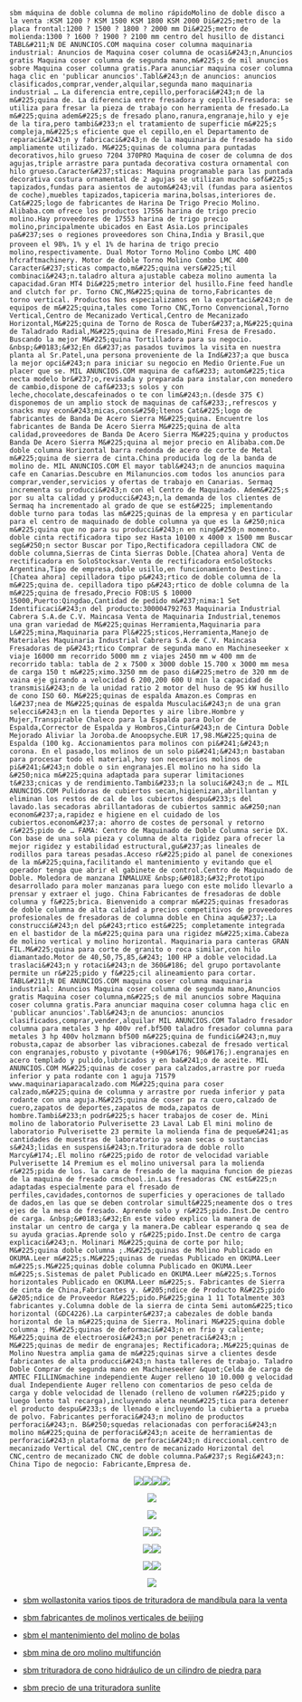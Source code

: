 
```
sbm máquina de doble columna de molino rápidoMolino de doble disco a la venta :KSM 1200 ? KSM 1500 KSM 1800 KSM 2000 Di&#225;metro de la placa frontal:1200 ? 1500 ? 1800 ? 2000 mm Di&#225;metro de molienda:1300 ? 1600 ? 1900 ? 2100 mm centro del husillo de distanci TABL&#211;N DE ANUNCIOS.COM maquina coser columna maquinaria industrial: Anuncios de Maquina coser columna de ocasi&#243;n,Anuncios gratis Maquina coser columna de segunda mano,m&#225;s de mil anuncios sobre Maquina coser columna gratis.Para anunciar maquina coser columna haga clic en 'publicar anuncios'.Tabl&#243;n de anuncios: anuncios clasificados,comprar,vender,alquilar,segunda mano maquinaria industrial … La diferencia entre,cepillo,perforaci&#243;n de la m&#225;quina de. La diferencia entre fresadora y cepillo.Fresadora: se utiliza para fresar la pieza de trabajo con herramienta de fresado.La m&#225;quina adem&#225;s de fresado plano,ranura,engranaje,hilo y eje de la tira,pero tambi&#233;n el tratamiento de superficie m&#225;s compleja,m&#225;s eficiente que el cepillo,en el Departamento de reparaci&#243;n y fabricaci&#243;n de la maquinaria de fresado ha sido ampliamente utilizado. M&#225;quinas de columna para puntadas decorativos,hilo grueso 7204 370PRO Maquina de coser de columna de dos agujas,triple arrastre para puntada decorativa costura ornamental con hilo grueso.Caracter&#237;sticas: Maquina programable para las puntada decorativa costura ornamental de 2 agujas se utilizan mucho sof&#225;s tapizados,fundas para asientos de autom&#243;vil (fundas para asientos de coche),muebles tapizados,tapiceria marina,bolsas,interiores de. Cat&#225;logo de fabricantes de Harina De Trigo Precio Molino. Alibaba.com ofrece los productos 17556 harina de trigo precio molino.Hay proveedores de 17553 harina de trigo precio molino,principalmente ubicados en East Asia.Los principales pa&#237;ses o regiones proveedores son China,India y Brasil,que proveen el 98%，1% y el 1% de harina de trigo precio molino,respectivamente. Dual Motor Torno Molino Combo LMC 400 hfcraftmachinery. Motor de doble Torno Molino Combo LMC 400 Caracter&#237;sticas compacto,m&#225;quina vers&#225;til combinaci&#243;n.taladro altura ajustable cabeza molino aumenta la capacidad.Gran MT4 Di&#225;metro interior del husillo.Fine feed handle and clutch for pr. Torno CNC,M&#225;quina de torno,Fabricantes de torno vertical. Productos Nos especializamos en la exportaci&#243;n de equipos de m&#225;quina,tales como Torno CNC,Torno Convencional,Torno Vertical,Centro de Mecanizado Vertical,Centro de Mecanizado Horizontal,M&#225;quina de Torno de Rosca de Tuber&#237;a,M&#225;quina de Taladrado Radial,M&#225;quina de Fresado,Mini Fresa de Fresado. Buscando la mejor M&#225;quina Tortilladora para su negocio. &nbsp;&#0183;&#32;En d&#237;as pasados tuvimos la visita en nuestra planta al Sr.Patel,una persona proveniente de la Ind&#237;a que busca la mejor opci&#243;n para iniciar su negocio en Medio Oriente.Fue un placer que se. MIL ANUNCIOS.COM maquina de caf&#233; autom&#225;tica necta modelo br&#237;o,revisada y preparada para instalar,con monedero de cambio,dispone de caf&#233;s solos y con leche,chocolate,descafeinados o te con lim&#243;n.(desde 375 €) disponemos de un amplio stock de maquinas de caf&#233;,refrescos y snacks muy econ&#243;micas,cons&#250;ltenos Cat&#225;logo de fabricantes de Banda De Acero Sierra M&#225;quina. Encuentre los fabricantes de Banda De Acero Sierra M&#225;quina de alta calidad,proveedores de Banda De Acero Sierra M&#225;quina y productos Banda De Acero Sierra M&#225;quina al mejor precio en Alibaba.com.De doble columna Horizontal barra redonda de acero de corte de Metal m&#225;quina de sierra de cinta.China producida log de la banda de molino de. MIL ANUNCIOS.COM El mayor tabl&#243;n de anuncios maquina cafe en Canarias.Descubre en Milanuncios.com todos los anuncios para comprar,vender,servicios y ofertas de trabajo en Canarias. Sermaq incrementa su producci&#243;n con el Centro de Maquinado. Adem&#225;s por su alta calidad y producci&#243;n,la demanda de los clientes de Sermaq ha incrementado al grado de que se est&#225; implementando doble turno para todas las m&#225;quinas de la empresa y en particular para el centro de maquinado de doble columna ya que es la &#250;nica m&#225;quina que no para su producci&#243;n en ning&#250;n momento. doble cinta rectificadora tipo sez Hasta 10100 x 4000 x 1500 mm Buscar seg&#250;n sector Buscar por Tipo,Rectificadora cepilladora CNC de doble columna,Sierras de Cinta Sierras Doble.[Chatea ahora] Venta de rectificadora en SoloStocksar.Venta de rectificadora enSoloStocks Argentina,Tipo de empresa,doble usillo,en funcionamiento Destino:.[Chatea ahora] cepilladora tipo p&#243;rtico de doble columna de la m&#225;quina de. cepilladora tipo p&#243;rtico de doble columna de la m&#225;quina de fresado,Precio FOB:US $ 10000 15000,Puerto:Qingdao,Cantidad de pedido m&#237;nima:1 Set Identificaci&#243;n del producto:300004792763 Maquinaria Industrial Cabrera S.A.de C.V. Maincasa Venta de Maquinaria Industrial,tenemos una gran variedad de M&#225;quinas Herramienta,Maquinaria para L&#225;mina,Maquinaria para Pl&#225;sticos,Herramienta,Manejo de Materiales Maquinaria Industrial Cabrera S.A.de C.V. Maincasa Fresadoras de p&#243;rtico Comprar de segunda mano en Machineseeker x viaje 16000 mm recorrido 5000 mm z viajes 2450 mm w 400 mm de recorrido tabla: tabla de 2 x 7500 x 3000 doble 15.700 x 3000 mm mesa de carga 150 t m&#225;ximo.3250 mm de paso di&#225;metro de 320 mm de vaina eje girando a velocidad 6 200,200 600 U min la capacidad de transmisi&#243;n de la unidad ratio 2 motor del huso de 95 kW husillo de cono ISO 60. M&#225;quinas de espalda Amazon.es Compras en l&#237;nea de M&#225;quinas de espalda Musculaci&#243;n de una gran selecci&#243;n en la tienda Deportes y aire libre.Hombre y Mujer,Transpirable Chaleco para la Espalda para Dolor de Espalda,Corrector de Espalda y Hombros,Cintur&#243;n de Cintura Doble Mejorado Aliviar la Joroba.de Anoopsyche.EUR 17,98.M&#225;quina de Espalda (100 kg. Accionamientos para molinos con pi&#241;&#243;n corona. En el pasado,los molinos de un solo pi&#241;&#243;n bastaban para procesar todo el material,hoy son necesarios molinos de pi&#241;&#243;n doble o sin engranajes.El molino no ha sido la &#250;nica m&#225;quina adaptada para superar limitaciones t&#233;cnicas y de rendimiento.Tambi&#233;n la soluci&#243;n de … MIL ANUNCIOS.COM Pulidoras de cubiertos secan,higienizan,abrillantan y eliminan los restos de cal de los cubiertos despu&#233;s del lavado.las secadoras abrillantadoras de cubiertos sammic a&#250;nan econom&#237;a,rapidez e higiene en el cuidado de los cubiertos.econom&#237;a: ahorro de costes de personal y retorno r&#225;pido de … FAMA: Centro de Maquinado de Doble Columna serie DX. Con base de una sola pieza y columna de alta rigidez para ofrecer la mejor rigidez y estabilidad estructural,gu&#237;as lineales de rodillos para tareas pesadas.Acceso r&#225;pido al panel de conexiones de la m&#225;quina,facilitando el mantenimiento y evitando que el operador tenga que abrir el gabinete de control.Centro de Maquinado de Doble. Moledora de manzana INMALUXE &nbsp;&#0183;&#32;Prototipo desarrollado para moler manzanas para luego con este molido llevarlo a prensar y extraer el jugo. China Fabricantes de fresadoras de doble columna y f&#225;brica. Bienvenido a comprar m&#225;quinas fresadoras de doble columna de alta calidad a precios competitivos de proveedores profesionales de fresadoras de columna doble en China aqu&#237;.La construcci&#243;n del p&#243;rtico est&#225; completamente integrada en el bastidor de la m&#225;quina para una rigidez m&#225;xima.Cabeza de molino vertical y molino horizontal. Maquinaria para canteras GRAN FIL.M&#225;quina para corte de granito o roca similar,con hilo diamantado.Motor de 40,50,75,85,&#243; 100 HP a doble velocidad.La traslaci&#243;n y rotaci&#243;n de 360&#186; del grupo portavolante permite un r&#225;pido y f&#225;cil alineamiento para cortar. TABL&#211;N DE ANUNCIOS.COM maquina coser columna maquinaria industrial: Anuncios Maquina coser columna de segunda mano,Anuncios gratis Maquina coser columna,m&#225;s de mil anuncios sobre Maquina coser columna gratis.Para anunciar maquina coser columna haga clic en 'publicar anuncios'.Tabl&#243;n de anuncios: anuncios clasificados,comprar,vender,alquilar MIL ANUNCIOS.COM Taladro fresador columna para metales 3 hp 400v ref.bf500 taladro fresador columna para metales 3 hp 400v holzmann bf500 m&#225;quina de fundici&#243;n,muy robusta,capaz de absorber las vibraciones.cabezal de fresado vertical con engranajes,robusto y pivotante (+90&#176; 90&#176;).engranajes en acero templado y pulido,lubricados y en ba&#241;o de aceite. MIL ANUNCIOS.COM M&#225;quinas de coser para calzados,arrastre por rueda inferior y pata rodante con 1 aguja 71579 www.maquinariaparacalzado.com M&#225;quina para coser calzado,m&#225;quina de columna y arrastre por rueda inferior y pata rodante con una aguja.M&#225;quina de coser pa ra cuero,calzado de cuero,zapatos de deportes,zapatos de moda,zapatos de hombre.Tambi&#233;n podr&#225;s hacer trabajos de coser de. Mini molino de laboratorio Pulverisette 23 Laval Lab El mini molino de laboratorio Pulverisette 23 permite la molienda fina de peque&#241;as cantidades de muestras de laboratorio ya sean secas o sustancias s&#243;lidas en suspensi&#243;n.Trituradora de doble rollo Marcy&#174;.El molino r&#225;pido de rotor de velocidad variable Pulverisette 14 Premium es el molino universal para la molienda r&#225;pida de los. la cara de fresado de la maquina funcion de piezas de la maquina de fresado cmschool.in.Las fresadoras CNC est&#225;n adaptadas especialmente para el fresado de perfiles,cavidades,contornos de superficies y operaciones de tallado de dados,en las que se deben controlar simult&#225;neamente dos o tres ejes de la mesa de fresado. Aprende solo y r&#225;pido.Inst.De centro de carga. &nbsp;&#0183;&#32;En este video explico la manera de instalar un centro de carga y la manera.De cablear esperando q sea de su ayuda gracias.Aprende solo y r&#225;pido.Inst.De centro de carga explicaci&#243;n. Molinari M&#225;quina de corte por hilo; M&#225;quina doble columna ;.M&#225;quinas de Molino Publicado en OKUMA.Leer m&#225;s.M&#225;quinas de ruedas Publicado en OKUMA.Leer m&#225;s.M&#225;quinas doble columna Publicado en OKUMA.Leer m&#225;s.Sistemas de palet Publicado en OKUMA.Leer m&#225;s.Tornos horizontales Publicado en OKUMA.Leer m&#225;s. Fabricantes de Sierra de cinta de China,Fabricantes y. &#205;ndice de Producto R&#225;pido &#205;ndice de Proveedor R&#225;pido.P&#225;gina 1 11 Totalmente 303 fabricantes y.Columna doble de la sierra de cinta Semi autom&#225;tico horizontal (GDC4226).La carpinter&#237;a cabezales de doble banda horizontal de la m&#225;quina de Sierra. Molinari M&#225;quina doble columna ; M&#225;quinas de deformaci&#243;n en frio y caliente; M&#225;quina de electroerosi&#243;n por penetraci&#243;n ; M&#225;quinas de medir de engranajes; Rectificadora;.M&#225;quinas de Molino Nuestra amplia gama de m&#225;quinas sirve a clientes desde fabricantes de alta producci&#243;n hasta talleres de trabajo. Taladro Doble Comprar de segunda mano en Machineseeker &quot;Celda de carga de AMTEC FILLINGmachine independiente Auger relleno 10 10.000 g velocidad dual Independiente Auger relleno con comentarios de peso celda de carga y doble velocidad de llenado (relleno de volumen r&#225;pido y luego lento tal recarga),incluyendo aleta neum&#225;tica para detener el producto despu&#233;s de llenado e incluyendo la cubierta a prueba de polvo. Fabricantes perforaci&#243;n molino de productos perforaci&#243;n. B&#250;squedas relacionadas con perforaci&#243;n molino m&#225;quina de perforaci&#243;n aceite de herramientas de perforaci&#243;n plataforma de perforaci&#243;n direccional.centro de mecanizado Vertical del CNC,centro de mecanizado Horizontal del CNC,centro de mecanizado CNC de doble columna.Pa&#237;s Regi&#243;n: China Tipo de negocio: Fabricante,Empresa de. 
```

<div align="center">

<a href="https://es-mill.shibang-china.com/github&k=sbm+m%C3%A1quina+de+doble+columna+de+molino+r%C3%A1pido"><img src="https://static.shibang-china.com/es/mill/index.jpg"></a><a href="https://es-mill.shibang-china.com/materials.htmlgithub&k=sbm+m%C3%A1quina+de+doble+columna+de+molino+r%C3%A1pido"><img src="https://static.shibang-china.com/es/mill/materials.jpg"></a><a href="https://es-mill.shibang-china.com/about.htmlgithub&k=sbm+m%C3%A1quina+de+doble+columna+de+molino+r%C3%A1pido"><img src="https://static.shibang-china.com/es/mill/about.jpg"></a><a href="https://es-mill.shibang-china.com/contact.htmlgithub&k=sbm+m%C3%A1quina+de+doble+columna+de+molino+r%C3%A1pido"><img src="https://static.shibang-china.com/es/mill/contact.jpg"></a>

<a href="https://es-mill.shibang-china.com/github&k=sbm+m%C3%A1quina+de+doble+columna+de+molino+r%C3%A1pido"><img src="https://static.shibang-china.com/es/mill/banner.jpg"></a>

<a href="https://swt.shibang-china.com/github&k=sbm+m%C3%A1quina+de+doble+columna+de+molino+r%C3%A1pido"><img src="https://static.shibang-china.com/es/mill/chat.jpg"></a>

<a href="https://es-mill.shibang-china.com/products/vertical-roller-mill.htmlgithub&k=sbm+m%C3%A1quina+de+doble+columna+de+molino+r%C3%A1pido"><img src="https://static.shibang-china.com/es/mill/vertical.jpg"></a><a href="https://es-mill.shibang-china.com/products/raymond-mill.htmlgithub&k=sbm+m%C3%A1quina+de+doble+columna+de+molino+r%C3%A1pido"><img src="https://static.shibang-china.com/es/mill/raymond.jpg"></a>

<a href="https://es-mill.shibang-china.com/products/ultrafine-grinding-mill.htmlgithub&k=sbm+m%C3%A1quina+de+doble+columna+de+molino+r%C3%A1pido"><img src="https://static.shibang-china.com/es/mill/ultrafine.jpg"></a><a href="https://es-mill.shibang-china.com/products/trapezium-grinding-mill.htmlgithub&k=sbm+m%C3%A1quina+de+doble+columna+de+molino+r%C3%A1pido"><img src="https://static.shibang-china.com/es/mill/trapezium.jpg"></a>

<a href="https://es-mill.shibang-china.com/products/ball-mill.htmlgithub&k=sbm+m%C3%A1quina+de+doble+columna+de+molino+r%C3%A1pido"><img src="https://static.shibang-china.com/es/mill/ball.jpg"></a><a href="https://es-mill.shibang-china.com/products/hammer-mill.htmlgithub&k=sbm+m%C3%A1quina+de+doble+columna+de+molino+r%C3%A1pido"><img src="https://static.shibang-china.com/es/mill/hammer.jpg"></a>

<a href="https://swt.shibang-china.com/github&k=sbm+m%C3%A1quina+de+doble+columna+de+molino+r%C3%A1pido"><img src="https://static.shibang-china.com/es/mill/case.jpg"></a>

</div>


* [sbm wollastonita varios tipos de trituradora de mandíbula para la venta](sbm%20wollastonita%20varios%20tipos%20de%20trituradora%20de%20mand%C3%ADbula%20para%20la%20venta.md)

* [sbm fabricantes de molinos verticales de beijing](sbm%20fabricantes%20de%20molinos%20verticales%20de%20beijing.md)

* [sbm el mantenimiento del molino de bolas](sbm%20el%20mantenimiento%20del%20molino%20de%20bolas.md)

* [sbm mina de oro molino multifunción](sbm%20mina%20de%20oro%20molino%20multifunci%C3%B3n.md)

* [sbm trituradora de cono hidráulico de un cilindro de piedra para](sbm%20trituradora%20de%20cono%20hidr%C3%A1ulico%20de%20un%20cilindro%20de%20piedra%20para.md)

* [sbm precio de una trituradora sunlite](sbm%20precio%20de%20una%20trituradora%20sunlite.md)